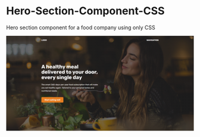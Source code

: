 # Hero-Section-Component-CSS
Hero section component for a food company using only CSS

![Screenshot](screenshot.png)
